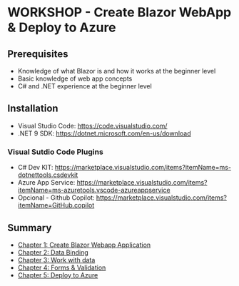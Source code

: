# WORKSHOP - Create Blazor WebApp & Deploy to Azure

## Prerequisites

- Knowledge of what Blazor is and how it works at the beginner level
- Basic knowledge of web app concepts
- C# and .NET experience at the beginner level

## Installation

- Visual Studio Code: https://code.visualstudio.com/
- .NET 9 SDK: https://dotnet.microsoft.com/en-us/download

### Visual Sutdio Code Plugins

- C# Dev KIT: https://marketplace.visualstudio.com/items?itemName=ms-dotnettools.csdevkit
- Azure App Service: https://marketplace.visualstudio.com/items?itemName=ms-azuretools.vscode-azureappservice
- Opcional - Github Copilot:  https://marketplace.visualstudio.com/items?itemName=GitHub.copilot

## Summary
- [Chapter 1: Create Blazor Webapp Application](chapter-1.md)
- [Chapter 2: Data Binding](chapter-2.md)
- [Chapter 3: Work with data](chapter-3.md)
- [Chapter 4: Forms & Validation](chapter-4.md)
- [Chapter 5: Deploy to Azure](chapter-5.md)

